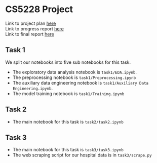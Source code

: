 # CS5228 Project

Link to project plan [here](https://docs.google.com/spreadsheets/d/11c65nRfv9-kqoD8SUnnphL5oPNgihyhzmBO6jFLDbSY/edit#gid=0)    
Link to progress report [here](https://docs.google.com/presentation/d/1H8_7V6NpIQwINXYNRxB-Bp6iFr9os3Uu/edit#slide=id.p12)           
Link to final report [here](https://www.overleaf.com/4594975181qjnwjhdncbvg)

## Task 1
We split our notebooks into five sub notebooks for this task.
- The exploratory data analysis notebook is ``task1/EDA.ipynb``. 
- The preprocessing notebook is ``task1/Preprocessing.ipynb``
- The auxiliary data engineering notebook is ``task1/Auxiliary Data Engineering.ipynb``.
- The model training notebook is ``task1/Training.ipynb``

## Task 2
- The main notebook for this task is ``task2/task2.ipynb``

## Task 3
- The main notebook for this task is ``task3/task3.ipynb``   
- The web scraping script for our hospital data is in ``task3/scrape.py``
